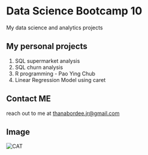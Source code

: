 # Data Science Bootcamp 10
My data science and analytics projects

## My personal projects

1. SQL supermarket analysis
2. SQL churn analysis
3. R programming - Pao Ying Chub
4. Linear Regression Model using caret

## Contact ME 
reach out to me at thanabordee.jr@gmail.com
   
## Image
![CAT](https://encrypted-tbn0.gstatic.com/images?q=tbn:ANd9GcR3sTLUWlUGDSIZs5-_ht0AcDKHBXt_3WXgbA&s)
